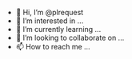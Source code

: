 - 👋 Hi, I’m @plrequest
- 👀 I’m interested in ...
- 🌱 I’m currently learning ...
- 💞️ I’m looking to collaborate on ...
- 📫 How to reach me ...

<!---
plrequest/plrequest is a ✨ special ✨ repository because its `README.md` (this file) appears on your GitHub profile.
You can click the Preview link to take a look at your changes.
--->
